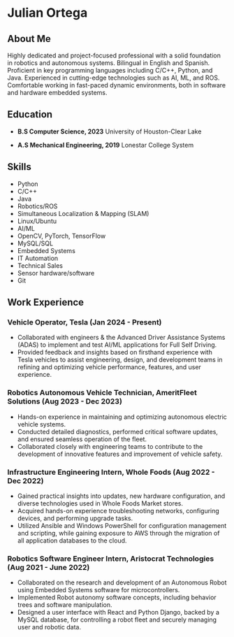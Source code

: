 # Julian Ortega

## About Me
Highly dedicated and project-focused professional with a solid foundation in robotics and autonomous systems. Bilingual in English and Spanish. Proficient in key programming languages including C/C++, Python, and Java. Experienced in cutting-edge technologies such as AI, ML, and ROS. Comfortable working in fast-paced dynamic environments, both in software and hardware embedded systems.


## Education
- **B.S Computer Science, 2023**
  University of Houston-Clear Lake

- **A.S Mechanical Engineering, 2019**
  Lonestar College System

## Skills
- Python
- C/C++
- Java
- Robotics/ROS
- Simultaneous Localization & Mapping (SLAM)
- Linux/Ubuntu
- AI/ML
- OpenCV, PyTorch, TensorFlow
- MySQL/SQL
- Embedded Systems
- IT Automation
- Technical Sales
- Sensor hardware/software
- Git

## Work Experience
### Vehicle Operator, Tesla (Jan 2024 - Present)
- Collaborated with engineers & the Advanced Driver Assistance Systems (ADAS) to implement and test AI/ML applications for Full Self Driving.
- Provided feedback and insights based on firsthand experience with Tesla vehicles to assist engineering, design, and development teams in refining and optimizing vehicle performance, features, and user experience.

### Robotics Autonomous Vehicle Technician, AmeritFleet Solutions (Aug 2023 - Dec 2023)
- Hands-on experience in maintaining and optimizing autonomous electric vehicle systems.
- Conducted detailed diagnostics, performed critical software updates, and ensured seamless operation of the fleet.
- Collaborated closely with engineering teams to contribute to the development of innovative features and improvement of vehicle safety.

### Infrastructure Engineering Intern, Whole Foods (Aug 2022 - Dec 2022)
- Gained practical insights into updates, new hardware configuration, and diverse technologies used in Whole Foods Market stores.
- Acquired hands-on experience troubleshooting networks, configuring devices, and performing upgrade tasks.
- Utilized Ansible and Windows PowerShell for configuration management and scripting, while gaining exposure to AWS through the migration of all application databases to the cloud.

### Robotics Software Engineer Intern, Aristocrat Technologies (Aug 2021 - June 2022)
- Collaborated on the research and development of an Autonomous Robot using Embedded Systems software for microcontrollers.
- Implemented Robot autonomy software concepts, including behavior trees and software manipulation.
- Designed a user interface with React and Python Django, backed by a MySQL database, for controlling a robot fleet and securely managing user and robotic data.


